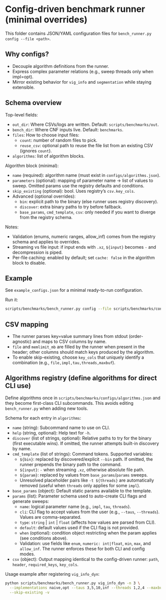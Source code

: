 # Config-driven benchmark runner (minimal overrides)

This folder contains JSON/YAML configuration files for `bench_runner.py config --file <path>`.

## Why configs?

- Decouple algorithm definitions from the runner.
- Express complex parameter relations (e.g., sweep threads only when impl=opt).
- Mirror existing behavior for `vig_info` and `segmentation` while staying extensible.

## Schema overview

Top-level fields:

- `out_dir`: Where CSVs/logs are written. Default: `scripts/benchmarks/out`.
- `bench_dir`: Where CNF inputs live. Default: `benchmarks`.
- `files`: How to choose input files:
  - `count`: number of random files to pick.
  - `reuse_csv`: optional path to reuse the file list from an existing CSV (ignores `count`).
- `algorithms`: list of algorithm blocks.

Algorithm block (minimal):

- `name` (required): algorithm name (must exist in `configs/algorithms.json`).
- `parameters` (optional): mapping of parameter name -> list of values to sweep. Omitted params use the registry defaults and conditions.
- `skip_existing` (optional): bool. Uses registry’s `csv.key_cols`.
- Advanced (optional overrides):
  - `bin`: explicit path to the binary (else runner uses registry discovery).
  - `discover`: extra binary paths to try before fallback.
  - `base_params`, `cmd_template`, `csv`: only needed if you want to diverge from the registry schema.

Notes:

- Validation (enums, numeric ranges, allow_inf) comes from the registry schema and applies to overrides.
- Streaming vs file input: if input ends with `.xz`, `${input}` becomes `-` and decompression is piped.
- Per-file caching: enabled by default; set `cache: false` in the algorithm block to disable.

## Example

See `example_configs.json` for a minimal ready-to-run configuration.

Run it:

```bash
scripts/benchmarks/bench_runner.py config --file scripts/benchmarks/configs/example_configs.json -v
```

## CSV mapping

- The runner parses key=value summary lines from stdout (order-agnostic) and maps to CSV columns by name.
- `file` and `memlimit_mb` are filled by the runner when present in the header; other columns should match keys produced by the algorithm.
- To enable skip-existing, choose `key_cols` that uniquely identify a combination (e.g., `file,impl,tau,threads,maxbuf`).

## Algorithms registry (define algorithms for direct CLI use)

Define algorithms once in `scripts/benchmarks/configs/algorithms.json` and they become first-class CLI subcommands. This avoids editing `bench_runner.py` when adding new tools.

Schema for each entry in `algorithms`:

- `name` (string): Subcommand name to use on CLI.
- `help` (string, optional): Help text for `-h`.
- `discover` (list of strings, optional): Relative paths to try for the binary (first executable wins). If omitted, the runner attempts built-in discovery by name.
- `cmd_template` (list of strings): Command tokens. Supported variables:
  - `${bin}`: replaced by discovered/explicit `--bin` path. If omitted, the runner prepends the binary path to the command.
  - `${input}`: `-` when streaming `.xz`, otherwise absolute file path.
  - `${param}`: replaced by values from `base_params`/`params` sweeps.
  - Unresolved placeholder pairs like `-t ${threads}` are automatically removed (useful when `threads` only applies for some `impl`).
- `base_params` (object): Default static params available to the template.
- `params` (list): Parameter schema used to auto-create CLI flags and generate sweeps:
  - `name`: logical parameter name (e.g., `impl`, `tau`, `threads`).
  - `cli`: CLI flag to accept values from the user (e.g., `--taus`, `--threads`). Values are comma-separated.
  - `type`: `string` | `int` | `float` (affects how values are parsed from CLI).
  - `default`: default values used if the CLI flag is not provided.
  - `when` (optional): condition object restricting when the param applies (see conditions above).
  - Validation: use fields like `enum`, `numeric: int|float`, `min`, `max`, and `allow_inf`. The runner enforces these for both CLI and config modes.
- `csv` (object): Output mapping identical to the config-driven runner: `path`, `header`, `required_keys`, `key_cols`.

Usage example after registering `vig_info_dyn`:

```bash
python scripts/benchmarks/bench_runner.py vig_info_dyn -n 3 \
  --implementations naive,opt --taus 3,5,10,inf --threads 1,2,4 --maxbufs 50000000,100000000 \
  --skip-existing -v
```
